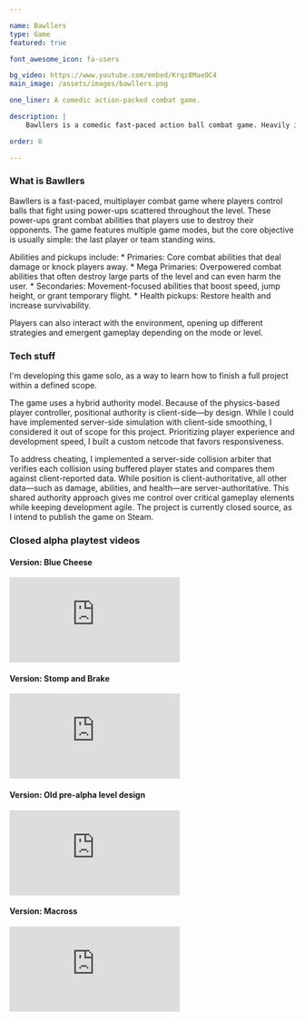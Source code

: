 ```yaml
---

name: Bawllers
type: Game
featured: true

font_awesome_icon: fa-users

bg_video: https://www.youtube.com/embed/Krqz8MaeOC4
main_image: /assets/images/bawllers.png

one_liner: A comedic action-packed combat game.

description: |
    Bawllers is a comedic fast-paced action ball combat game. Heavily inspired by Mario Kart, Smash Bros, Golf with Friends and even Team Fortress 2, it is a fun oriented game!

order: 0

---
```


### What is Bawllers

Bawllers is a fast-paced, multiplayer combat game where players control balls that fight using power-ups scattered throughout the level. These power-ups grant combat abilities that players use to destroy their opponents.
The game features multiple game modes, but the core objective is usually simple: the last player or team standing wins.

Abilities and pickups include: 
    * Primaries: Core combat abilities that deal damage or knock players away.
    * Mega Primaries: Overpowered combat abilities that often destroy large parts of the level and can even harm the user.
    * Secondaries: Movement-focused abilities that boost speed, jump height, or grant temporary flight.
    * Health pickups: Restore health and increase survivability.

Players can also interact with the environment, opening up different strategies and emergent gameplay depending on the mode or level.

### Tech stuff

I'm developing this game solo, as a way to learn how to finish a full project within a defined scope.

The game uses a hybrid authority model. Because of the physics-based player controller, positional authority is client-side—by design. While I could have implemented server-side simulation with client-side smoothing, I considered it out of scope for this project. Prioritizing player experience and development speed, I built a custom netcode that favors responsiveness.

To address cheating, I implemented a server-side collision arbiter that verifies each collision using buffered player states and compares them against client-reported data.
While position is client-authoritative, all other data—such as damage, abilities, and health—are server-authoritative. This shared authority approach gives me control over critical gameplay elements while keeping development agile.
The project is currently closed source, as I intend to publish the game on Steam.

### Closed alpha playtest videos

#### Version: Blue Cheese

<div class="video-container">
    <iframe class="video" src="https://www.youtube.com/embed/nt9QncL-Cd8" frameborder="0" allowfullscreen></iframe>
</div>
<p></p>

#### Version: Stomp and Brake

<div class="video-container">
    <iframe class="video" src="https://www.youtube.com/embed/Krqz8MaeOC4" frameborder="0" allowfullscreen></iframe>
</div>
<p></p>

#### Version: Old pre-alpha level design

<div class="video-container">
    <iframe class="video" src="https://www.youtube.com/embed/c8CTHWjEq7w4" frameborder="0" allowfullscreen></iframe>
</div>
<p></p>

#### Version: Macross

<div class="video-container">
    <iframe class="video" src="https://www.youtube.com/watch?v=tnz6hXff5dA" frameborder="0" allowfullscreen></iframe>
</div>
<p></p>
